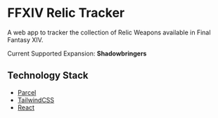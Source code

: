 # FFXIV Relic Tracker

A web app to tracker the collection of Relic Weapons available in Final Fantasy XIV.

Current Supported Expansion: **Shadowbringers**

## Technology Stack
- [Parcel](https://parceljs.org/)
- [TailwindCSS](https://tailwindcss.com/)
- [React](https://reactjs.org/)